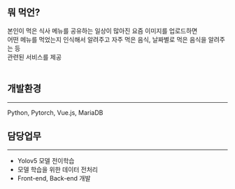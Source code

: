 ## 뭐 먹언?

본인이 먹은 식사 메뉴를 공유하는 일상이 많아진 요즘 이미지를 업로드하면   
어떤 메뉴를 먹었는지 인식해서 알려주고 자주 먹은 음식, 날짜별로 먹은 음식을 알려주는 등   
관련된 서비스를 제공  
<br>

## 개발환경
***
Python, Pytorch, Vue.js, MariaDB
<br>

## 담당업무
***
* Yolov5 모델 전이학습
* 모델 학습을 위한 데이터 전처리
* Front-end, Back-end 개발

